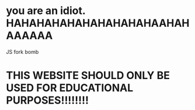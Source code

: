 # you are an idiot. HAHAHAHAHAHAHAHAHAHAAHAHAAAAAA
JS fork bomb

# THIS WEBSITE SHOULD ONLY BE USED FOR EDUCATIONAL PURPOSES!!!!!!!!
